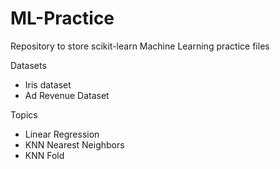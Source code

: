 # ML-Practice

Repository to store scikit-learn Machine Learning practice files


Datasets
- Iris dataset
- Ad Revenue Dataset

Topics
- Linear Regression
- KNN Nearest Neighbors
- KNN Fold
